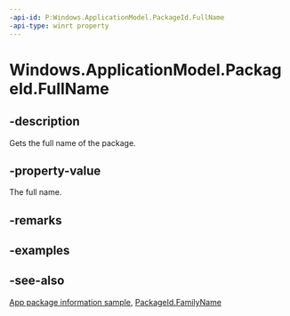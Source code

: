 ```yaml
---
-api-id: P:Windows.ApplicationModel.PackageId.FullName
-api-type: winrt property
---
```


<!-- Property syntax
public string FullName { get; }
-->

# Windows.ApplicationModel.PackageId.FullName

## -description
Gets the full name of the package.

## -property-value
The full name.

## -remarks

## -examples

## -see-also
[App package information sample](https://github.com/Microsoft/Windows-universal-samples/tree/master/Samples/Package), [PackageId.FamilyName](packageid_familyname.md)
